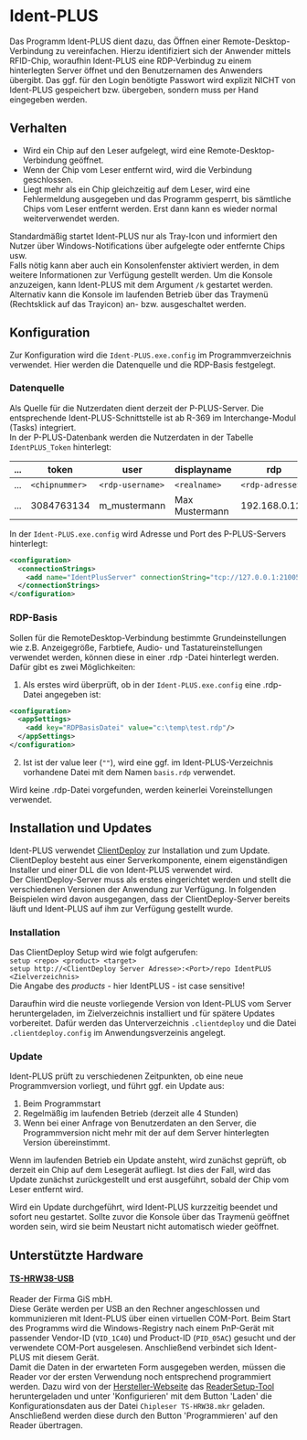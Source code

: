 
# Ident-PLUS

Das Programm Ident-PLUS dient dazu, das Öffnen einer Remote-Desktop-Verbindung zu vereinfachen. Hierzu identifiziert sich der Anwender mittels RFID-Chip, woraufhin Ident-PLUS eine RDP-Verbindug zu einem hinterlegten Server öffnet und den Benutzernamen des Anwenders übergibt. Das ggf. für den Login benötigte Passwort wird explizit NICHT von Ident-PLUS gespeichert bzw. übergeben, sondern muss per Hand eingegeben werden.



## Verhalten
* Wird ein Chip auf den Leser aufgelegt, wird eine Remote-Desktop-Verbindung geöffnet.
* Wenn der Chip vom Leser entfernt wird, wird die Verbindung geschlossen.
* Liegt mehr als ein Chip gleichzeitig auf dem Leser, wird eine Fehlermeldung ausgegeben und das Programm gesperrt, bis sämtliche Chips vom Leser entfernt werden. Erst dann kann es wieder normal weiterverwendet werden.

Standardmäßig startet Ident-PLUS nur als Tray-Icon und informiert den Nutzer über Windows-Notifications über aufgelegte oder entfernte Chips usw.  
Falls nötig kann aber auch ein Konsolenfenster aktiviert werden, in dem weitere Informationen zur Verfügung gestellt werden. Um die Konsole anzuzeigen, kann Ident-PLUS mit dem Argument `/k` gestartet werden. Alternativ kann die Konsole im laufenden Betrieb über das Traymenü (Rechtsklick auf das Trayicon) an- bzw. ausgeschaltet werden.

## Konfiguration
Zur Konfiguration wird die `Ident-PLUS.exe.config` im Programmverzeichnis verwendet.
Hier werden die Datenquelle und die RDP-Basis festgelegt.

### Datenquelle
Als Quelle für die Nutzerdaten dient derzeit der P-PLUS-Server. Die entsprechende Ident-PLUS-Schnittstelle ist ab R-369 im Interchange-Modul (Tasks) integriert.  
In der P-PLUS-Datenbank werden die Nutzerdaten in der Tabelle `IdentPLUS_Token` hinterlegt:


...| token          | user             | displayname    | rdp
---| --------       | --------         | --------       | --------
...| `<chipnummer>` | `<rdp-username>` | `<realname>`   | `<rdp-adresse>`
...| 3084763134     | m_mustermann     | Max Mustermann | 192.168.0.123



In der `Ident-PLUS.exe.config` wird Adresse und Port des P-PLUS-Servers hinterlegt:

```xml
<configuration>  
  <connectionStrings>
    <add name="IdentPlusServer" connectionString="tcp://127.0.0.1:21005" />
  </connectionStrings>
</configuration>  
```


### RDP-Basis
Sollen für die RemoteDesktop-Verbindung bestimmte Grundeinstellungen wie z.B. Anzeigegröße, Farbtiefe, Audio- und Tastatureinstellungen verwendet werden, können diese in einer .rdp -Datei hinterlegt werden. Dafür gibt es zwei Möglichkeiten:
1. Als erstes wird überprüft, ob in der `Ident-PLUS.exe.config` eine .rdp-Datei angegeben ist:
```xml
<configuration>
  <appSettings>
    <add key="RDPBasisDatei" value="c:\temp\test.rdp"/>
  </appSettings>
</configuration>  
```
2. Ist ist der value leer (`""`), wird eine ggf. im Ident-PLUS-Verzeichnis vorhandene Datei mit dem Namen `basis.rdp` verwendet.

Wird keine .rdp-Datei vorgefunden, werden keinerlei Voreinstellungen verwendet.

## Installation und Updates
Ident-PLUS verwendet [ClientDeploy](https://github.com/ASD-GmbH/ClientDeploy) zur Installation und zum Update. ClientDeploy besteht aus einer Serverkomponente, einem eigenständigen Installer und einer DLL die von Ident-PLUS verwendet wird.  
Der ClientDeploy-Server muss als erstes eingerichtet werden und stellt die verschiedenen Versionen der Anwendung zur Verfügung. In folgenden Beispielen wird davon ausgegangen, dass der ClientDeploy-Server bereits läuft und Ident-PLUS auf ihm zur Verfügung gestellt wurde.

### Installation
Das ClientDeploy Setup wird wie folgt aufgerufen:  
`setup <repo> <product> <target>`  
`setup http://<ClientDeploy Server Adresse>:<Port>/repo IdentPLUS <Zielverzeichnis>`  
Die Angabe des *products* - hier IdentPLUS - ist case sensitive!

Daraufhin wird die neuste vorliegende Version von Ident-PLUS vom Server heruntergeladen, im Zielverzeichnis installiert und für spätere Updates vorbereitet. Dafür werden das Unterverzeichnis `.clientdeploy` und die Datei `.clientdeploy.config` im Anwendungsverzeinis angelegt.

### Update
Ident-PLUS prüft zu verschiedenen Zeitpunkten, ob eine neue Programmversion vorliegt, und führt ggf. ein Update aus:
1. Beim Programmstart
2. Regelmäßig im laufenden Betrieb (derzeit alle 4 Stunden)
3. Wenn bei einer Anfrage von Benutzerdaten an den Server, die Programmversion nicht mehr mit der auf dem Server hinterlegten Version übereinstimmt.

Wenn im laufenden Betrieb ein Update ansteht, wird zunächst geprüft, ob derzeit ein Chip auf dem Lesegerät aufliegt. Ist dies der Fall, wird das Update zunächst zurückgestellt und erst ausgeführt, sobald der Chip vom Leser entfernt wird.

Wird ein Update durchgeführt, wird Ident-PLUS kurzzeitig beendet und sofort neu gestartet. Sollte zuvor die Konsole über das Traymenü geöffnet worden sein, wird sie beim Neustart nicht automatisch wieder geöffnet.

## Unterstützte Hardware


#### [TS-HRW38-USB](http://www.gis-net.de/rfid/deutsch/13_56mhz/ts_hrw38.htm)      
Reader der Firma GiS mbH.  
Diese Geräte werden per USB an den Rechner angeschlossen und kommunizieren  mit Ident-PLUS über einen virtuellen COM-Port. Beim Start des Programms wird die Windows-Registry nach einem PnP-Gerät mit passender Vendor-ID (`VID_1C40`) und Product-ID (`PID_05AC`) gesucht und der verwendete COM-Port ausgelesen. Anschließend verbindet sich Ident-PLUS mit diesem Gerät.  
Damit die Daten in der erwarteten Form ausgegeben werden, müssen die Reader vor der ersten Verwendung noch entsprechend programmiert werden. Dazu wird von der [Hersteller-Webseite](http://www.gis-net.de/rfid/deutsch/13_56mhz/ts_hrw38.htm) das [ReaderSetup-Tool](http://www.gis-net.de/rfid/software/GiS%20TS-HRW%20ReaderSetup.exe) heruntergeladen und unter 'Konfigurieren' mit dem Button 'Laden' die Konfigurationsdaten aus der Datei `Chipleser TS-HRW38.mkr` geladen. Anschließend werden diese durch den Button 'Programmieren' auf den Reader übertragen.
